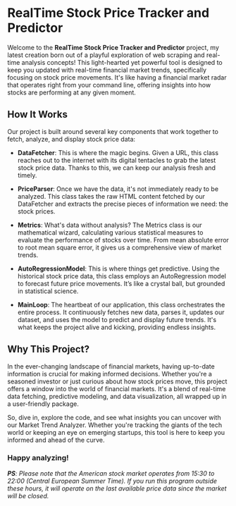 # RealTime Stock Price Tracker and Predictor

Welcome to the **RealTime Stock Price Tracker and Predictor** project, my latest creation born out of a playful exploration of web scraping and real-time analysis concepts! This light-hearted yet powerful tool is designed to keep you updated with real-time financial market trends, specifically focusing on stock price movements. It's like having a financial market radar that operates right from your command line, offering insights into how stocks are performing at any given moment.

## How It Works
Our project is built around several key components that work together to fetch, analyze, and display stock price data:

* **DataFetcher**: This is where the magic begins. Given a URL, this class reaches out to the internet with its digital tentacles to grab the latest stock price data. Thanks to this, we can keep our analysis fresh and timely.

* **PriceParser**: Once we have the data, it's not immediately ready to be analyzed. This class takes the raw HTML content fetched by our DataFetcher and extracts the precise pieces of information we need: the stock prices.

* **Metrics**: What's data without analysis? The Metrics class is our mathematical wizard, calculating various statistical measures to evaluate the performance of stocks over time. From mean absolute error to root mean square error, it gives us a comprehensive view of market trends.

* **AutoRegressionModel**: This is where things get predictive. Using the historical stock price data, this class employs an AutoRegression model to forecast future price movements. It’s like a crystal ball, but grounded in statistical science.

* **MainLoop**: The heartbeat of our application, this class orchestrates the entire process. It continuously fetches new data, parses it, updates our dataset, and uses the model to predict and display future trends. It's what keeps the project alive and kicking, providing endless insights.

## Why This Project?
In the ever-changing landscape of financial markets, having up-to-date information is crucial for making informed decisions. Whether you're a seasoned investor or just curious about how stock prices move, this project offers a window into the world of financial markets. It's a blend of real-time data fetching, predictive modeling, and data visualization, all wrapped up in a user-friendly package.

So, dive in, explore the code, and see what insights you can uncover with our Market Trend Analyzer. Whether you're tracking the giants of the tech world or keeping an eye on emerging startups, this tool is here to keep you informed and ahead of the curve.

### Happy analyzing!

_**PS**: Please note that the American stock market operates from 15:30 to 22:00 (Central European Summer Time). If you run this program outside these hours, it will operate on the last available price data since the market will be closed._

